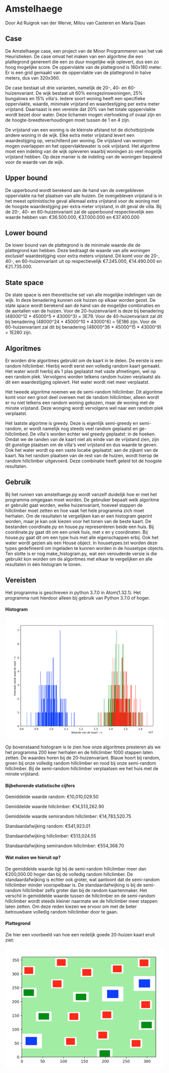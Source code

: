 # Amstelhaege

Door Ad Ruigrok van der Werve, Milou van Casteren en Maria Daan

## Case

De Amstelhaege case, een project van de Minor Programmeren van het vak Heuristieken. De case omvat het maken van een algoritme die een plattegrond genereert die een zo duur mogelijke wijk oplevert, dus een zo hoog mogelijke score. De oppervlakte van de plattegrond is 160x180 meter. Er is een grid gemaakt van de oppervlakte van de plattegrond in halve meters, dus van 320x360.

De case bestaat uit drie varianten, namelijk de 20-, 40- en 60-huizenvariant. De wijk bestaat uit 60% eensgezinswoningen, 25% bungalows en 15% villa's. Iedere soort woning heeft een specifieke oppervlakte, waarde, minimale vrijstand en waardestijging per extra meter vrijstand. Daarnaast is een vereiste dat 20% van het totale opppervlakte wordt bezet door water. Deze lichamen mogen vierhoeking of ovaal zijn en de hoogte-breedteverhoudingen moet tussen de 1 en 4 zijn.

De vrijstand van een woning is de kleinste afstand tot de dichstbijzijnde andere woning in de wijk. Elke extra meter vrijstand levert een waardestijging op, verschillend per woning. De vrijstand van woningen mogen overlappen en het oppervlaktewater is ook vrijstand. Het algoritme moet een indeling van de wijk opleveren waarbij woningen zo veel mogelijk vrijstand hebben. Op deze manier is de indeling van de woningen bepalend voor de waarde van de wijk.


## Upper bound

De upperbound wordt berekend aan de hand van de overgebleven oppervlakte na het plaatsen van alle huizen. De overgebleven vrijstand is in het meest optimistische geval allemaal extra vrijstand voor de woning met de hoogste waardestijging per extra meter vrijstand, in dit geval de villa. Bij de 20-, 40- en 60-huizenvariant zal de upperbound respectievelijk een waarde hebben van: €36.500.000, €37.000.000 en €37.400.000


## Lower bound

De lower bound van de plattegrond is de minimale waarde die de plattegrond kan hebben. Deze bedraagt de waarde van alle woningen exclusief waardestijging voor extra meters vrijstand. Dit komt voor de 20-, 40-, en 60-huizenvariant uit op respectievelijk €7.245.000, €14.490.000 en €21.735.000.

## State space

De state space is een theoretische set van alle mogelijke indelingen van de wijk. In deze benadering kunnen ook huizen op elkaar worden gezet. De state space wordt berekend aan de hand van de mogelijke combinaties en de aantallen van de huizen. Voor de 20-huizenvariant is deze bij benadering (48000^12 * 45000^5 * 43000^3) = 3E79. Voor de 40-huizenvariant zal dit bij benadering (48000^24 * 45000^10 * 43000^6) = 5E186 zijn. Voor de 60-huizenvariant zal dit bij benadering (48000^36 * 45000^15 * 43000^9) = 1E280 zijn.


## Algoritmes

Er worden drie algoritmes gebruikt om de kaart in te delen. De eerste is een random hillclimber. Hierbij wordt eerst een volledig random kaart gemaakt. Het water wordt hierbij als 1 plas geplaatst met vaste afmetingen, wel op een random plek. Vervolgens worden telkens random huizen verplaatst als dit een waardestijging oplevert. Het water wordt niet meer verplaatst.

Het tweede algoritme noemen we de semi-random hillclimber. Dit algoritme komt voor een groot deel overeen met de random hillclimber, alleen wordt er nu niet telkens een random woning gekozen, maar de woning met de minste vrijstand. Deze wonging wordt vervolgens wel naar een random plek verplaatst.

Het laatste algortme is greedy. Deze is eigenlijk semi-greedy en semi-random, er wordt namelijk nog steeds veel random geplaatst en ge-hillclimbed. De villa's worden echter wel greedy geplaatst: in de hoeken. Omdat we de randen van de kaart niet als einde van de vrijstand zien, zijn dit gunstige plaatsen om de villa's veel vrijstand en dus waarde te geven. Ook het water wordt op een vaste locatie geplaatst: aan de zijkant van de kaart. Na het random plaatsen van de rest van de huizen, wordt hierop de random hillclimber uitgevoerd. Deze combinatie heeft geleid tot de hoogste resultaten.

## Gebruik

Bij het runnen van amstelhaege.py wordt vanzelf duidelijk hoe er met het programma omgegaan moet worden. De gebruiker bepaalt welk algoritme er gebruikt gaat worden, welke huizenvariant, hoeveel stappen de hillclimber moet zetten en hoe vaak het hele programma zich moet herhalen. Om de resultaten te vergelijken kan er een histogram geprint worden, maar je kan ook kiezen voor het tonen van de beste kaart. De bestanden coordinate.py en house.py representeren beide een huis. Bij coordinate.py gaat dit om een uniek huis, met x en y coordinaten. Bij house.py gaat dit om een type huis met alle eigenschappen erbij. Ook het water wordt gezien als een House object. In housetypes.txt worden deze types gedefineerd om ingeladen te kunnen worden in de housetype objects. Ten slotte is er nog make_histogram.py, wat een verouderde versie is die gebruikt kon worden om de algoritmes met elkaar te vergelijken en alle resultaten in één histogram te tonen.

## Vereisten

Het programma is geschreven in python 3.7.0 in Atom(1.32.1). Het programma runt hierdoor alleen bij gebruik van Python 3.7.0 of hoger.

#### Histogram


![blah](https://github.com/mariadaan/Wilco/blob/master/figuren/20%2C%20200%2C%201000.png)

Op bovenstaand histogram is te zien hoe onze algoritmes presteren als we het programma 200 keer herhalen en de hillclimber 1000 stappen laten zetten. De waardes horen bij de 20-huizenvariant. Blauw hoort bij random, groen bij onze volledig random hillclimber en rood bij onze semi-random hillclimber. Bij de semi-random hillclimber verplaatsen we het huis met de minste vrijstand.

#### Bijbehorende statistische cijfers

Gemiddelde waarde random:                  			€10,010,029.50

Gemiddelde waarde hillclimber:             			€14,513,262.90

Gemiddelde waarde semirandom hillclimber:  	    €14,783,520.75


Standaardafwijking random:                			€541,923.01

Standaardafwijking hillclimber:            			€513,024.55

Standaardafwijking semirandom hillclimber: 		  €554,368.70

#### Wat maken we hieruit op?

De gemiddelde waarde ligt bij de semi-random hillclimber meer dan €200,000.00 hoger dan bij de volledig random hillclimber. De standaardafwijking is echter ook groter, wat aantoont dat de semi-random hillclimber minder voorspelbaar is. De standaardafwijking is bij de semi-random hillclimber zelfs groter dan bij de random kaartenmaker. Het verschil in gemiddelde waarde tussen de hillclimber en de semi-random hillclimber wordt steeds kleiner naarmate we de hillclimber meer stappen laten zetten. Om deze reden kiezen we ervoor om met de beter betrouwbare volledig random hillclimber door te gaan.  


#### Plattegrond

Zie hier een voorbeeld van hoe een redelijk goede 20-huizen kaart eruit ziet:

![blah](https://github.com/mariadaan/Wilco/blob/master/figuren/20.png)
